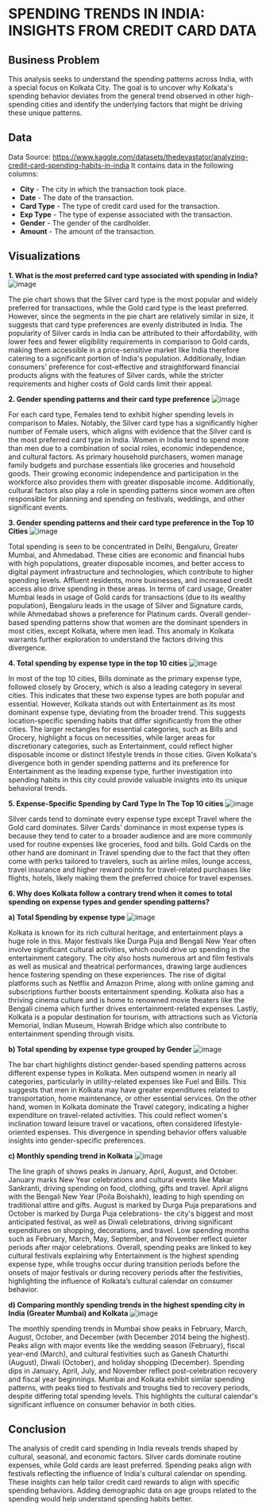 # SPENDING TRENDS IN INDIA: INSIGHTS FROM CREDIT CARD DATA

## Business Problem 
This analysis seeks to understand the spending patterns across India, with a special focus on Kolkata City. The goal is to uncover why Kolkata's spending behavior deviates from the general trend observed in other high-spending cities and identify the underlying factors that might be driving these unique patterns.

## Data
Data Source: https://www.kaggle.com/datasets/thedevastator/analyzing-credit-card-spending-habits-in-india
It contains data in the following columns:

- **City** - The city in which the transaction took place.
- **Date** - The date of the transaction.
- **Card Type** - The type of credit card used for the transaction. 
- **Exp Type** - The type of expense associated with the transaction. 
- **Gender** - The gender of the cardholder. 
- **Amount** - The amount of the transaction. 

## Visualizations
**1. What is the most preferred card type associated with spending in India?**
![image](https://github.com/user-attachments/assets/1fbcc170-f7b8-41e9-9c68-0c0972966703)

The pie chart shows that the Silver card type is the most popular and widely preferred for transactions, while the Gold card type is the least preferred. However, since the segments in the pie chart are relatively similar in size, it suggests that card type preferences are evenly distributed in India. The popularity of Silver cards in India can be attributed to their affordability, with lower fees and fewer eligibility requirements in comparison to Gold cards, making them accessible in a price-sensitive market like India therefore catering to a significant portion of India's population. Additionally, Indian consumers' preference for cost-effective and straightforward financial products aligns with the features of Silver cards, while the stricter requirements and higher costs of Gold cards limit their appeal.

**2. Gender spending patterns and their card type preference**
![image](https://github.com/user-attachments/assets/13a4727c-0658-42e6-ae7c-e4088db166c6)

For each card type, Females tend to exhibit higher spending levels in comparison to Males. Notably, the Silver card type has a significantly higher number of Female users, which aligns with evidence that the Silver card is the most preferred card type in India. Women in India tend to spend more than men due to a combination of social roles, economic independence, and cultural factors. As primary household purchasers, women manage family budgets and purchase essentials like groceries and household goods. Their growing economic independence and participation in the workforce also provides them with greater disposable income. Additionally, cultural factors also play a role in spending patterns since women are often responsible for planning and spending on festivals, weddings, and other significant events.

**3. Gender spending patterns and their card type preference in the Top 10 Cities**
![image](https://github.com/user-attachments/assets/ee6032fd-74d0-4231-b333-454fc05c7fa0)

Total spending is seen to be concentrated in Delhi, Bengaluru, Greater Mumbai, and Ahmedabad. These cities are economic and financial hubs with high populations, greater disposable incomes, and better access to digital payment infrastructure and technologies, which contribute to higher spending levels. Affluent residents, more businesses, and increased credit access also drive spending in these areas. In terms of card usage, Greater Mumbai leads in usage of Gold cards for transactions (due to its wealthy population), Bengaluru leads in the usage of Silver and Signature cards, while Ahmedabad shows a preference for Platinum cards. Overall gender-based spending patterns show that women are the dominant spenders in most cities, except Kolkata, where men lead. This anomaly in Kolkata warrants further exploration to understand the factors driving this divergence.

**4. Total spending by expense type in the top 10 cities**
![image](https://github.com/user-attachments/assets/3ce92d6d-d1f8-4705-b019-918e7e6c117c)

In most of the top 10 cities, Bills dominate as the primary expense type, followed closely by Grocery, which is also a leading category in several cities. This indicates that these two expense types are both popular and essential. However, Kolkata stands out with Entertainment as its most dominant expense type, deviating from the broader trend. This suggests location-specific spending habits that differ significantly from the other cities. The larger rectangles for essential categories, such as Bills and Grocery, highlight a focus on necessities, while larger areas for discretionary categories, such as Entertainment, could reflect higher disposable income or distinct lifestyle trends in those cities. Given Kolkata's divergence both in gender spending patterns and its preference for Entertainment as the leading expense type, further investigation into spending habits in this city could provide valuable insights into its unique behavioral trends.

**5. Expense-Specific Spending by Card Type In The Top 10 cities**
![image](https://github.com/user-attachments/assets/82b86891-ec85-4ade-8da6-1cfabb2e0f68)

Silver cards tend to dominate every expense type except Travel where the Gold card dominates. Silver Cards' dominance in most expense types is because they tend to cater to a broader audience and are more commonly used for routine expenses like groceries, food and bills. Gold Cards on the other hand are dominant in Travel spending due to the fact that they often come with perks tailored to travelers, such as airline miles, lounge access, travel insurance and higher reward points for travel-related purchases like flights, hotels, likely making them the preferred choice for travel expenses. 

**6. Why does Kolkata follow a contrary trend when it comes to total spending on expense types and gender spending patterns?**
  
  **a) Total Spending by expense type**
![image](https://github.com/user-attachments/assets/842eb69d-3d7c-4471-a241-c3635b6d5550)

Kolkata is known for its rich cultural heritage, and entertainment plays a huge role in this. Major festivals like Durga Puja and Bengali New Year often involve significant cultural activities, which could drive up spending in the entertainment category. The city also hosts numerous art and film festivals as well as musical and theatrical performances, drawing large audiences hence fostering spending on these experiences. The rise of digital platforms such as Netflix and Amazon Prime, along with online gaming and subscriptions further boosts entertainment spending. Kolkata also has a thriving cinema culture and is home to renowned movie theaters like the Bengali cinema which further drives entertainment-related expenses. Lastly, Kolkata is a popular destination for tourism, with attractions such as Victoria Memorial, Indian Museum, Howrah Bridge which also contribute to entertainment spending through visits.

  **b) Total spending by expense type grouped by Gender**
![image](https://github.com/user-attachments/assets/56a5a55c-7a3d-4d5f-90ad-7375ac5b7875)

The bar chart highlights distinct gender-based spending patterns across different expense types in Kolkata. Men outspend women in nearly all categories, particularly in utility-related expenses like Fuel and Bills. This suggests that men in Kolkata may have greater expenditures related to transportation, home maintenance, or other essential services. On the other hand, women in Kolkata dominate the Travel category, indicating a higher expenditure on travel-related activities. This could reflect women's inclination toward leisure travel or vacations, often considered lifestyle-oriented expenses. This divergence in spending behavior offers valuable insights into gender-specific preferences.

  **c) Monthly spending trend in Kolkata**
![image](https://github.com/user-attachments/assets/53680540-1b5f-4944-bbfd-f2a5b5751cb3)

The line graph of shows peaks in January, April, August, and October. January marks New Year celebrations and cultural events like Makar Sankranti, driving spending on food, clothing, gifts and travel. April aligns with the Bengali New Year (Poila Boishakh), leading to high spending on traditional attire and gifts. August is marked by Durga Puja preparations and October is marked by Durga Puja celebrations- the city's biggest and most anticipated festival, as well as Diwali celebrations, driving significant expenditures on shopping, decorations, and travel. Low spending months such as February, March, May, September, and November reflect quieter periods after major celebrations. Overall, spending peaks are linked to key cultural festivals explaining why Entertainment is the highest spending expense type, while troughs occur during transition periods before the onsets of major festivals or during recovery periods after the festivities, highlighting the influence of Kolkata’s cultural calendar on consumer behavior.

  **d) Comparing monthly spending trends in the highest spending city in India (Greater Mumbai) and Kolkata**
![image](https://github.com/user-attachments/assets/9930cb34-76c4-48f5-9328-d4bc9dfeaa48)

The monthly spending trends in Mumbai show peaks in February, March, August, October, and December (with December 2014 being the highest). Peaks align with major events like the wedding season (February), fiscal year-end (March), and cultural festivities such as Ganesh Chaturthi (August), Diwali (October), and holiday shopping (December). Spending dips in January, April, July, and November reflect post-celebration recovery and fiscal year beginnings. Mumbai and Kolkata exhibit similar spending patterns, with peaks tied to festivals and troughs tied to recovery periods, despite differing total spending levels. This highlights the cultural calendar's significant influence on consumer behavior in both cities.

## Conclusion
The analysis of credit card spending in India reveals trends shaped by cultural, seasonal, and economic factors. Silver cards dominate routine expenses, while Gold cards are least preferred. Spending peaks align with festivals reflecting the influence of India's cultural calendar on spending. These insights can help tailor credit card rewards to align with specific spending behaviors. Adding demographic data on age groups related to the spending would help understand spending habits better.


